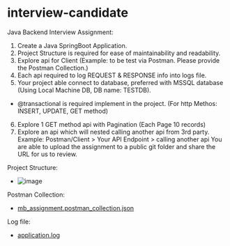 # interview-candidate

Java Backend Interview Assignment:
1. Create a Java SpringBoot Application.
2. Project Structure is required for ease of maintainability and readability.
3. Explore api for Client (Example: to be test via Postman. Please provide the Postman Collection.)
4. Each api required to log REQUEST & RESPONSE info into logs file.
5. Your project able connect to database, preferred with MSSQL database (Using Local Machine DB, DB name: TESTDB).
- @transactional is required implement in the project. (For http Methos: INSERT, UPDATE, GET method)
6. Explore 1 GET method api with Pagination (Each Page 10 records)
7. Explore an api which will nested calling another api from 3rd party.
Example: Postman/Client > Your API Endpoint > calling another api
You are able to upload the assignment to a public git folder and share the URL for us to review.


Project Structure:
- ![image](https://github.com/user-attachments/assets/ffad2590-9ce9-4d15-a640-78393c97aedb)

Postman Collection:
- [mb_assignment.postman_collection.json](https://github.com/user-attachments/files/18532960/mb_assignment.postman_collection.json)

Log file:
- [application.log](https://github.com/user-attachments/files/18532755/application.log)

